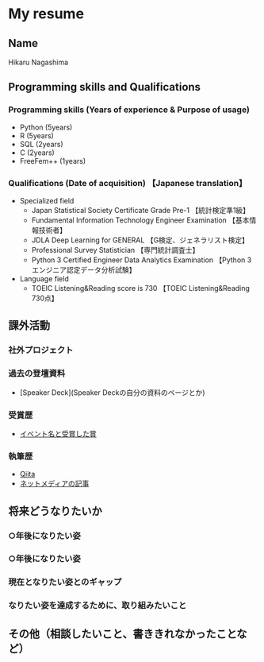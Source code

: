 # My resume

## Name
Hikaru Nagashima

## Programming skills and Qualifications
### Programming skills (Years of experience & Purpose of usage)
- Python (5years)
- R (5years)
- SQL (2years)
- C (2years)
- FreeFem++ (1years)

### Qualifications (Date of acquisition) 【Japanese translation】
- Specialized field
  - Japan Statistical Society Certificate Grade Pre-1 【統計検定準1級】
  - Fundamental Information Technology Engineer Examination 【基本情報技術者】
  - JDLA Deep Learning for GENERAL 【G検定、ジェネラリスト検定】
  - Professional Survey Statistician 【専門統計調査士】
  - Python 3 Certified Engineer Data Analytics Examination 【Python 3 エンジニア認定データ分析試験】
- Language field
  - TOEIC Listening&Reading score is 730 【TOEIC Listening&Reading 730点】

## 課外活動

### 社外プロジェクト

### 過去の登壇資料
- [Speaker Deck](Speaker Deckの自分の資料のページとか)

### 受賞歴
- [イベント名と受賞した賞](イベントのランディングページのリンクや、結果がわかる記事など)

### 執筆歴
- [Qiita](Qiitaの自分のプロフィールのリンクとか)
- [ネットメディアの記事](記事のリンクとか)

## 将来どうなりたいか
### ○年後になりたい姿
### ○年後になりたい姿

### 現在となりたい姿とのギャップ
### なりたい姿を達成するために、取り組みたいこと

## その他（相談したいこと、書ききれなかったことなど）

